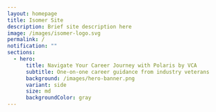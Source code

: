 ```yaml
---
layout: homepage
title: Isomer Site
description: Brief site description here
image: /images/isomer-logo.svg
permalink: /
notification: ""
sections:
  - hero:
      title: Navigate Your Career Journey with Polaris by VCA
      subtitle: One-on-one career guidance from industry veterans
      background: /images/hero-banner.png
      variant: side
      size: md
      backgroundColor: gray
---
```

